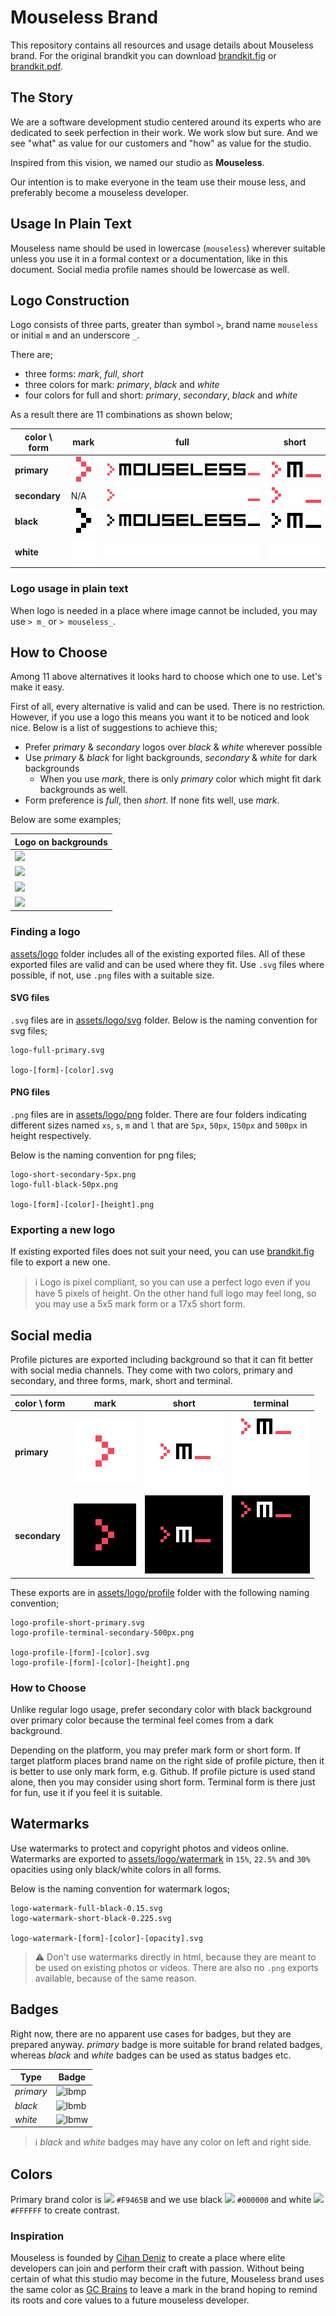 # Mouseless Brand

This repository contains all resources and usage details about Mouseless brand.
For the original brandkit you can download [brandkit.fig](./brandkit.fig) or
[brandkit.pdf](./brandkit.pdf).

## The Story

We are a software development studio centered around its experts who are
dedicated to seek perfection in their work. We work slow but sure. And we see
"what" as value for our customers and "how" as value for the studio.

Inspired from this vision, we named our studio as __Mouseless__.

Our intention is to make everyone in the team use their mouse less, and
preferably become a mouseless developer.

## Usage In Plain Text

Mouseless name should be used in lowercase (`mouseless`) wherever suitable
unless you use it in a formal context or a documentation, like in this
document. Social media profile names should be lowercase as well.

## Logo Construction

Logo consists of three parts, greater than symbol `>`, brand name `mouseless`
or initial `m` and an underscore `_`.

There are;

- three forms: _mark_, _full_, _short_
- three colors for mark: _primary_, _black_ and _white_
- four colors for full and short: _primary_, _secondary_, _black_ and _white_

As a result there are 11 combinations as shown below;

| color \ form  | mark     | full     | short    |
| ---           | ---      | ---      | ---      |
| __primary__   | ![lmp][] | ![lfp][] | ![lsp][] |
| __secondary__ | N/A      | ![lfs][] | ![lss][] |
| __black__     | ![lmb][] | ![lfb][] | ![lsb][] |
| __white__     | ![lmw][] | ![lfw][] | ![lsw][] |

### Logo usage in plain text

When logo is needed in a place where image cannot be included, you may use
`> m_` or `> mouseless_`.

## How to Choose

Among 11 above alternatives it looks hard to choose which one to use. Let's
make it easy.

First of all, every alternative is valid and can be used. There is no
restriction. However, if you use a logo this means you want it to be noticed
and look nice. Below is a list of suggestions to achieve this;

- Prefer _primary_ & _secondary_ logos over _black_ & _white_ wherever possible
- Use _primary_ & _black_ for light backgrounds, _secondary_ & _white_ for dark
  backgrounds
  - When you use _mark_, there is only _primary_ color which might fit dark
    backgrounds as well.
- Form preference is _full_, then _short_. If none fits well, use _mark_.

Below are some examples;

| Logo on backgrounds                 |
| ---                                 |
| ![](./.files/primary-on-light.png)  |
| ![](./.files/secondary-on-dark.png) |
| ![](./.files/black-on-light.png)    |
| ![](./.files/white-on-dark.png)     |

### Finding a logo

[assets/logo](./assets/logo) folder includes all of the existing exported
files. All of these exported files are valid and can be used where they fit.
Use `.svg` files where possible, if not, use `.png` files with a suitable size.

#### SVG files

`.svg` files are in [assets/logo/svg](./assets/logo/svg) folder. Below is the
naming convention for svg files;

```
logo-full-primary.svg

logo-[form]-[color].svg
```

#### PNG files

`.png` files are in [assets/logo/png](./assets/logo/png) folder. There are four
folders indicating different sizes named `xs`, `s`, `m` and `l` that are `5px`,
`50px`, `150px` and  `500px` in height respectively.

Below is the naming convention for png files;

```
logo-short-secondary-5px.png
logo-full-black-50px.png

logo-[form]-[color]-[height].png
```

### Exporting a new logo

If existing exported files does not suit your need, you can use
[brandkit.fig](./brandkit.fig) file to export a new one.

> ℹ️  Logo is pixel compliant, so you can use a perfect logo even if you have 5
> pixels of height. On the other hand full logo may feel long, so you may use a
> 5x5 mark form or a 17x5 short form.

## Social media

Profile pictures are exported including background so that it can fit better
with social media channels. They come with two colors, primary and secondary,
and three forms, mark, short and terminal.

| color \ form  | mark      | short     | terminal  |
| ---           | ---       | ---       | ---       |
| __primary__   | ![lpmp][] | ![lpsp][] | ![lptp][] |
| __secondary__ | ![lpms][] | ![lpss][] | ![lpts][] |

These exports are in [assets/logo/profile](./assets/logo/profile) folder with
the following naming convention;

```
logo-profile-short-primary.svg
logo-profile-terminal-secondary-500px.png

logo-profile-[form]-[color].svg
logo-profile-[form]-[color]-[height].png
```

### How to Choose

Unlike regular logo usage, prefer secondary color with black background over
primary color because the terminal feel comes from a dark background.

Depending on the platform, you may prefer mark form or short form. If target
platform places brand name on the right side of profile picture, then it is
better to use only mark form, e.g. Github. If profile picture is used stand
alone, then you may consider using short form. Terminal form is there just for
fun, use it if you feel it is suitable.

## Watermarks

Use watermarks to protect and copyright photos and videos online. Watermarks
are exported to [assets/logo/watermark](./assets/logo/watermark) in `15%`,
`22.5%` and `30%` opacities using only black/white colors in all forms.

Below is the naming convention for watermark logos;

```
logo-watermark-full-black-0.15.svg
logo-watermark-short-black-0.225.svg

logo-watermark-[form]-[color]-[opacity].svg
```

> ⚠️  Don't use watermarks directly in html, because they are meant to be used
> on existing photos or videos. There are also no `.png` exports available,
> because of the same reason.

## Badges

Right now, there are no apparent use cases for badges, but they are prepared
anyway. _primary_ badge is more suitable for brand related badges, whereas
_black_ and _white_ badges can be used as status badges etc.

| Type      | Badge     |
| ---       | ---       |
| _primary_ | ![lbmp][] |
| _black_   | ![lbmb][] |
| _white_   | ![lbmw][] |

> ℹ️  _black_ and _white_ badges may have any color on left and right side.

## Colors

Primary brand color is ![](https://via.placeholder.com/20/F9465B/000000?text=+)
`#F9465B` and we use black
![](https://via.placeholder.com/20/000000/000000?text=+) `#000000` and white
![](https://via.placeholder.com/20/FFFFFF/000000?text=+) `#FFFFFF` to create
contrast.

### Inspiration

Mouseless is founded by [Cihan Deniz](https://github.com/cihandeniz) to create
a place where elite developers can join and perform their craft with passion.
Without being certain of what this studio may become in the future, Mouseless
brand uses the same color as [GC
Brains](https://github.com/gcbrains/brand#colors) to leave a mark in the brand
hoping to remind its roots and core values to a future mouseless developer.

[lmp]: ./assets/logo/png/s/logo-mark-primary-50px.png
[lmb]: ./assets/logo/png/s/logo-mark-black-50px.png
[lmw]: ./assets/logo/png/s/logo-mark-white-50px.png
[lfp]: ./assets/logo/png/s/logo-full-primary-50px.png
[lfs]: ./assets/logo/png/s/logo-full-secondary-50px.png
[lfb]: ./assets/logo/png/s/logo-full-black-50px.png
[lfw]: ./assets/logo/png/s/logo-full-white-50px.png
[lsp]: ./assets/logo/png/s/logo-short-primary-50px.png
[lss]: ./assets/logo/png/s/logo-short-secondary-50px.png
[lsb]: ./assets/logo/png/s/logo-short-black-50px.png
[lsw]: ./assets/logo/png/s/logo-short-white-50px.png
[lpmp]: ./assets/logo/profile/logo-profile-mark-primary-100px.png
[lpms]: ./assets/logo/profile/logo-profile-mark-secondary-100px.png
[lpsp]: ./assets/logo/profile/logo-profile-short-primary-125px.png
[lpss]: ./assets/logo/profile/logo-profile-short-secondary-125px.png
[lptp]: ./assets/logo/profile/logo-profile-terminal-primary-125px.png
[lpts]: ./assets/logo/profile/logo-profile-terminal-secondary-125px.png

[lbmp]: ...
[lbmb]: ...
[lbmw]: ...
